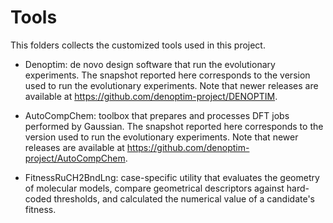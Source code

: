 # Tools
This folders collects the customized tools used in this project.

* Denoptim: de novo design software that run the evolutionary experiments. The snapshot reported here corresponds to the version used to run the evolutionary experiments. Note that newer releases are available at <a href="https://github.com/denoptim-project/DENOPTIM">https://github.com/denoptim-project/DENOPTIM</a>.

* AutoCompChem: toolbox that prepares and processes DFT jobs performed by Gaussian. The snapshot reported here corresponds to the version used to run the evolutionary experiments. Note that newer releases are available at <a href="https://github.com/denoptim-project/AutoCompChem">https://github.com/denoptim-project/AutoCompChem</a>.

* FitnessRuCH2BndLng: case-specific utility that evaluates the geometry of molecular models, compare geometrical descriptors against hard-coded thresholds, and calculated the numerical value of a candidate's fitness.

